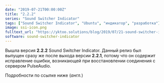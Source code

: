 ```yaml
---
date: "2019-07-21T00:00:00Z"
title: "2.2.2"
series: "Sound Switcher Indicator"
tags: ["Sound Switcher Indicator", "Ubuntu", "индикатор", "разработка"]
image: ssi-icon.png
fulltext_url: "https://yktoo.solutions/blog/2019/07/21-sound-switcher-indicator-2.2.2/"
software: sound-switcher-indicator
---
```


Вышла версия **2.2.2** Sound Switcher Indicator. Данный релиз был выпущен сразу же после выхода версии **2.2.1**, потому что он содержит исправление ошибки, возникающей при восстановлении соединения с сервером PulseAudio.

Подробности по ссылке ниже (*англ.*)

<!--{{< imgfig "https://yktoo.solutions/blog/2019/07/21-sound-switcher-indicator-2.2.2/ssi-icon.png" >}}-->
